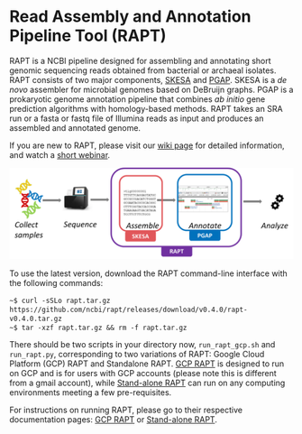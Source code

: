 # Read Assembly and Annotation Pipeline Tool (RAPT)

RAPT is a NCBI pipeline designed for assembling and annotating short genomic sequencing reads obtained from bacterial or archaeal isolates. RAPT consists of two major components, [SKESA](https://github.com/ncbi/SKESA) and [PGAP](https://github.com/ncbi/pgap). SKESA is a *de novo* assembler for microbial genomes based on DeBruijn graphs. PGAP is a prokaryotic genome annotation pipeline that combines *ab initio* gene prediction algorithms with homology-based methods. RAPT takes an SRA run or a fasta or fastq file of Illumina reads as input and produces an assembled and annotated genome. 

If you are new to RAPT, please visit our [wiki page](https://github.com/ncbi/rapt/wiki) for detailed information, and watch a [short webinar](https://www.youtube.com/watch?v=7trM1pKAVXQ).

![RAPT](RAPT_context4.png)

To use the latest version, download the RAPT command-line interface with the following commands:
```
~$ curl -sSLo rapt.tar.gz https://github.com/ncbi/rapt/releases/download/v0.4.0/rapt-v0.4.0.tar.gz
~$ tar -xzf rapt.tar.gz && rm -f rapt.tar.gz
```


There should be two scripts in your directory now, `run_rapt_gcp.sh` and `run_rapt.py`, corresponding to two variations of RAPT:  Google Cloud Platform (GCP) RAPT and Standalone RAPT. [GCP RAPT](https://github.com/ncbi/rapt/wiki/GCP%20RAPT%20In-depth%20Documentation%20and%20Examples) is designed to run on GCP and is for users with GCP accounts (please note this is different from a gmail account), while [Stand-alone RAPT](https://github.com/ncbi/rapt/wiki/Standalone%20RAPT%20In-depth%20Documentation%20and%20Recommendations) can run on any computing environments meeting a few pre-requisites.

For instructions on running RAPT, please go to their respective documentation pages: [GCP RAPT](https://github.com/ncbi/rapt/wiki/GCP%20RAPT%20In-depth%20Documentation%20and%20Examples) or [Stand-alone RAPT](https://github.com/ncbi/rapt/wiki/Standalone%20RAPT%20In-depth%20Documentation%20and%20Recommendations).

